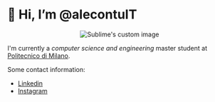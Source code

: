 # 👋 Hi, I’m @alecontuIT

<p align="center">
  <img src="https://media.giphy.com/media/ZVik7pBtu9dNS/giphy.gif" alt="Sublime's custom image"/>
</p>


I'm currently a *computer science and engineering* master student at [Politecnico di Milano](https://www.polimi.it/). 

Some contact information:
- [Linkedin](https://www.linkedin.com/in/alecontu/)
- [Instagram](https://www.instagram.com/ale.contu/)


<!---
To delete the text ~~very important words~~.

## Code:
` print("Hello World")`

- 👀 Dotted list
- 🌱 


![alt text](https://media.giphy.com/media/ZVik7pBtu9dNS/giphy.gif)


alecontuIT/alecontuIT is a ✨ special ✨ repository because its `README.md` (this file) appears on your GitHub profile.
You can click the Preview link to take a look at your changes.
--->
